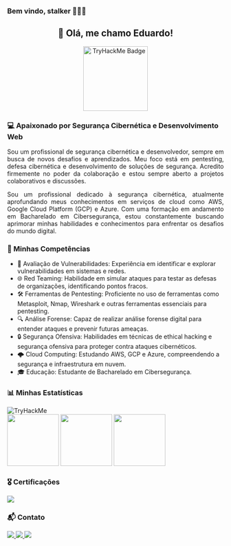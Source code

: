 ### Bem vindo, stalker 🕵️‍♂️👀

<h2 align="center">👋 Olá, me chamo Eduardo!</h2>
<p align="center">
  <img src="https://tryhackme-badges.s3.amazonaws.com/edum.png" alt="TryHackMe Badge" width="150px"/>
</p>

<h3 align="left">💻 Apaixonado por Segurança Cibernética e Desenvolvimento Web</h3>

<p align="justify">
  Sou um profissional de segurança cibernética e desenvolvedor, sempre em busca de novos desafios e aprendizados. Meu foco está em pentesting, defesa cibernética e desenvolvimento de soluções de segurança. Acredito firmemente no poder da colaboração e estou sempre aberto a projetos colaborativos e discussões.
</p>

<p align="justify">
    Sou um profissional dedicado à segurança cibernética, atualmente aprofundando meus conhecimentos em serviços de cloud como AWS, Google Cloud Platform (GCP) e Azure. Com uma formação em andamento em Bacharelado em Cibersegurança, estou constantemente buscando aprimorar minhas habilidades e conhecimentos para enfrentar os desafios do mundo digital. 
</p>

<h3 align="left">🚀 Minhas Competências</h3>
<ul>
  <li>🔐 Avaliação de Vulnerabilidades: Experiência em identificar e explorar vulnerabilidades em sistemas e redes.</li>
  <li>🌐 Red Teaming: Habilidade em simular ataques para testar as defesas de organizações, identificando pontos fracos.</li>
  <li>🛠️ Ferramentas de Pentesting: Proficiente no uso de ferramentas como Metasploit, Nmap, Wireshark e outras ferramentas essenciais para pentesting.</li>
  <li>🔍 Análise Forense: Capaz de realizar análise forense digital para entender ataques e prevenir futuras ameaças.</li>
  <li>🔒 Segurança Ofensiva: Habilidades em técnicas de ethical hacking e segurança ofensiva para proteger contra ataques cibernéticos.</li>
  <li>🌩️ Cloud Computing: Estudando AWS, GCP e Azure, compreendendo a segurança e infraestrutura em nuvem.</li>
  <li>🎓 Educação: Estudante de Bacharelado em Cibersegurança.</li>
</ul>

<h3 align="left">📊 Minhas Estatísticas</h3>
<img src="https://tryhackme-badges.s3.amazonaws.com/edum.png" alt="TryHackMe">
<div>
  <img height="120em" src="https://github-readme-stats.vercel.app/api?username=Cyberdoardu&theme=react&show_icons=true&hide_border=true&count_private=true"/>
  <img height="120em" src="https://github-readme-streak-stats.herokuapp.com/?user=Cyberdoardu&theme=react&hide_border=true"/>
  <img height="120em" src="https://github-readme-stats.vercel.app/api/top-langs/?username=Cyberdoardu&theme=react&show_icons=true&hide_border=true&layout=compact"/>
</div>

<div>
<h3 align="left">🎖️ Certificações</h3>
  <a target="_blank" href="https://tryhackme-certificates.s3-eu-west-1.amazonaws.com/THM-HHFNWBQDRY.png">
    <img src="https://img.shields.io/badge/Jr%20Penetration%20Tester-TryHackMe-red?style=for-the-badge&logo=tryhackme"/>
  </a>
  
  
</div>

<h3 align="left">📬 Contato</h3>
<p align="left">
  <a target="_blank" href="https://t.me/idude5">
    <img src="https://img.shields.io/badge/Telegram-2CA5E0?style=for-the-badge&logo=telegram&logoColor=white"/>
  </a>
  <a target="_blank" href="#">
    <img src="https://img.shields.io/badge/ProtonMail-8B89CC?style=for-the-badge&logo=protonmail&logoColor=white"/>
  </a>
  <a target="_blank" href="https://www.linkedin.com/in/eduardo-matte/">
    <img src="https://img.shields.io/badge/LinkedIn-0077B5?style=for-the-badge&logo=linkedin&logoColor=white"/>
  </a>
</p>

